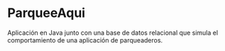 # ParqueeAqui
Aplicación en Java junto con una base de datos relacional que simula el comportamiento de una aplicación de parqueaderos. 
